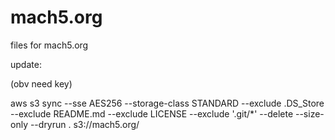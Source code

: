 # mach5.org

files for mach5.org

update:

(obv need key)

aws s3 sync --sse AES256 --storage-class STANDARD --exclude .DS_Store --exclude README.md --exclude LICENSE --exclude '.git/*' --delete --size-only --dryrun . s3://mach5.org/
